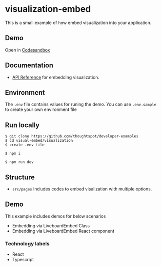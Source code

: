# visualization-embed

This is a small example of how embed visualization into your application.

## Demo

Open in [Codesandbox](https://githubbox.com/thoughtspot/developer-examples/tree/main/visual-embed/visualization)


## Documentation

- [API Reference](https://developers.thoughtspot.com/docs/embed-a-viz) for embedding visualization.

## Environment

The `.env` file contains values for runing the demo. You can use `.env.sample` to create your own environment file

## Run locally

```
$ git clone https://github.com/thoughtspot/developer-examples
$ cd visual-embed/visualization
$ create .env file
```
```
$ npm i
```
```
$ npm run dev
```

## Structure

- `src/pages` Includes codes to embed visalization with multiple options.

## Demo

This example includes demos for below scenarios

- Embedding via LiveboardEmbed Class
- Embedding via LiveboardEmbed React component

### Technology labels

- React
- Typescript